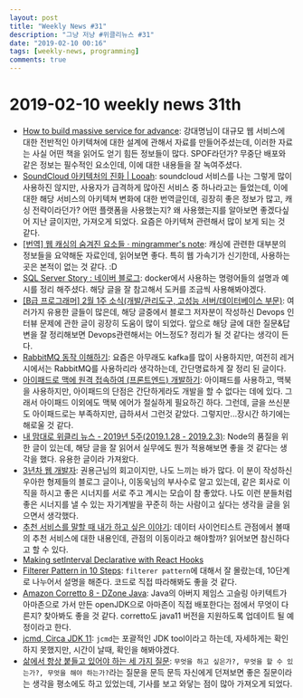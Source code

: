 ```yaml
---
layout: post
title: "Weekly News #31"
description: "그냥 저냥 #위클리뉴스 #31"
date: "2019-02-10 00:16"
tags: [weekly-news, programming]
comments: true
---
```


# 2019-02-10 weekly news 31th


* [How to build massive service for advance](https://www.slideshare.net/charsyam2/how-to-build-massive-service-for-advance?utm_source=gaerae.com&utm_campaign=%EA%B0%9C%EB%B0%9C%EC%9E%90%EC%8A%A4%EB%9F%BD%EB%8B%A4&utm_medium=social): 강대명님이 대규모 웹 서비스에 대한 전반적인 아키텍쳐에 대한 설계에 관해서 자료를 만들어주셨는데, 이러한 자료는 사실 어떤 책을 읽어도 얻기 힘든 정보들이 많다. SPOF라던가? 무중단 배포와 같은 정보는 필수적인 요소인데, 이에 대한 내용들을 잘 녹여주셨다.
* [SoundCloud 아키텍처의 진화 | Looah](http://www.looah.com/article/view/1652?utm_source=gaerae.com&utm_campaign=%EA%B0%9C%EB%B0%9C%EC%9E%90%EC%8A%A4%EB%9F%BD%EB%8B%A4&utm_medium=social): soundcloud 서비스를 나는 그렇게 많이 사용하진 않지만, 사용자가 급격하게 많아진 서비스 중 하나라고는 들었는데, 이에 대한 해당 서비스의 아키텍쳐 변화에 대한 번역글인데, 굉장히 좋은 정보가 많고, 캐싱 전략이라던가? 어떤 플랫폼을 사용했는지? 왜 사용했는지를 알아보면 좋겠다싶어 지난 글이지만, 가져오게 되었다. 요즘은 아키텍쳐 관련해서 많이 보게 되는 것 같다.
* [[번역] 웹 캐싱의 숨겨진 요소들 · mingrammer's note](https://mingrammer.com/translation-the-hidden-components-of-web-caching/?utm_source=gaerae.com&utm_campaign=%EA%B0%9C%EB%B0%9C%EC%9E%90%EC%8A%A4%EB%9F%BD%EB%8B%A4&utm_medium=social): 캐싱에 관련한 대부분의 정보들을 요약해둔 자료인데, 읽어보면 좋다. 특히 웹 가속기가 신기한데, 사용하는 곳은 본적이 없는 것 같다. :D
* [SQL Server Story : 네이버 블로그](http://sqlmvp.kr/221444003059): docker에서 사용하는 명령어들의 설명과 예시를 정리 해주셨다. 해당 글을 잘 참고해서 도커를 조금씩 사용해봐야겠다. 
* [[B급 프로그래머] 2월 1주 소식(개발/관리도구, 고성능 서버/데이터베이스 부문)](http://jhrogue.blogspot.com/2019/02/b-2-1.html): 여러가지 유용한 글들이 많은데, 해당 글중에서 블로그 저자분이 작성하신 Devops 인터뷰 문제에 관한 글이 굉장히 도움이 많이 되었다. 앞으로 해당 글에 대한 질문&답변을 잘 정리해보면 Devops관련해서는 어느정도? 정리가 될 것 같다는 생각이 든다.
* [RabbitMQ 동작 이해하기](https://blog.jonnung.com/rabbitmq/2019/02/06/about-amqp-implementtation-of-rabbitmq/): 요즘은 아무래도 kafka를 많이 사용하지만, 여전히 레거시에서는 RabbitMQ를 사용하리라 생각하는데, 간단명료하게 잘 정리 된 글이다.
* [아이패드로 맥에 원격 접속하여 (프론트엔드) 개발하기](https://adhrinae.github.io/posts/how-to-remotely-connect-with-your-mac-using-ipad): 아이패드를 사용하고, 맥북을 사용하지만, 아이패드의 단점은 간단하게라도 개발을 할 수 없다는 데에 있다. 그래서 아이패드 이외에도 맥북 에어가 절실하게 필요하긴 하다. 그런데, 글을 쓰신분도 아이패드로는 부족하지만, 급하셔서 그런것 같았다. 그렇지만...장시간 하기에는 해로울 것 같다.
* [내 맘대로 위클리 뉴스 - 2019년 5주(2019.1.28 - 2019.2.3)](https://www.sangkon.com/2019/02/06/sigamdream_weekly_2019_5/): Node의 품질을 위한 글이 있는데, 해당 글을 잘 읽어서 실무에도 뭔가 적용해보면 좋을 것 같다는 생각을 했다. 유용한 글이라 가져왔다. 
* [3년차 웹 개발자](https://blog.kingbbode.com/posts/who-am-i-3): 권용근님의 회고이지만, 나도 느끼는 바가 많다. 이 분이 작성하신 우아한 형제들의 블로그 글이나, 이동욱님의 부사수로 알고 있는데, 같은 회사로 이직을 하시고 좋은 시너지를 서로 주고 계시는 모습이 참 좋았다. 나도 이런 분들처럼 좋은 시너지를 낼 수 있는 자기계발을 꾸준히 하는 사람이고 싶다는 생각을 글을 읽으면서 생각했다.
* [추천 서비스를 말할 때 내가 하고 싶은 이야기](https://cojette.github.io/recommendationtalk/): 데이터 사이언티스트 관점에서 볼때의 추천 서비스에 대한 내용인데, 관점의 이동이라고 해야할까? 읽어보면 참신하다고 할 수 있다.
* [Making setInterval Declarative with React Hooks](https://overreacted.io/making-setinterval-declarative-with-react-hooks/)
* [Filterer Pattern in 10 Steps](https://www.javacodegeeks.com/2019/02/filterer-pattern-10-steps.html): `filterer pattern`에 대해서 잘 몰랐는데, 10단계로 나누어서 설명을 해준다. 코드로 직접 따라해봐도 좋을 것 같다.
* [Amazon Corretto 8 - DZone Java](https://dzone.com/articles/amazon-corretto-8-1?utm_medium=feed&utm_source=feedpress.me&utm_campaign=Feed:%20dzone%2Fjava): Java의 아버지 제임스 고슬링 아키텍트가 아마존으로 가서 만든 openJDK으로 아마존이 직접 배포한다는 점에서 무엇이 다른지? 찾아봐도 좋을 것 같다. corretto도 java11 버전을 지원하도록 업데이트 될 예정이라고 한다.
* [jcmd, Circa JDK 11](https://www.javacodegeeks.com/2019/02/jcmd-circa-jdk-11.html): `jcmd`는 포괄적인 JDK tool이라고 하는데, 자세하게는 확인 하지 못했지만, 시간이 날때, 확인을 해봐야겠다.
* [삶에서 항상 붙들고 있어야 하는 세 가지 질문](https://ppss.kr/archives/183110): `무엇을 하고 싶은가?, 무엇을 할 수 있는가?, 무엇을 해야 하는가?`라는 질문을 문득 문득 자신에게 던져보면 좋은 질문이라는 생각을 평소에도 하고 있었는데, 기사를 보고 와닿는 점이 많아 가져오게 되었다.
